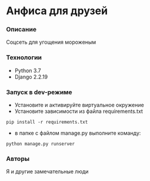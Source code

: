 # Анфиса для друзей
### Описание
Соцсеть для угощения мороженым

### Технологии
- Python 3.7
- Django 2.2.19
### Запуск в dev-режиме
- Установите и активируйте виртуальное окружение
- Установите зависимости из файла requirements.txt
```
pip install -r requirements.txt
```
- в папке с файлом manage.py выполните команду:
```
python manage.py runserver
```
### Авторы
Я и другие замечательные люди
